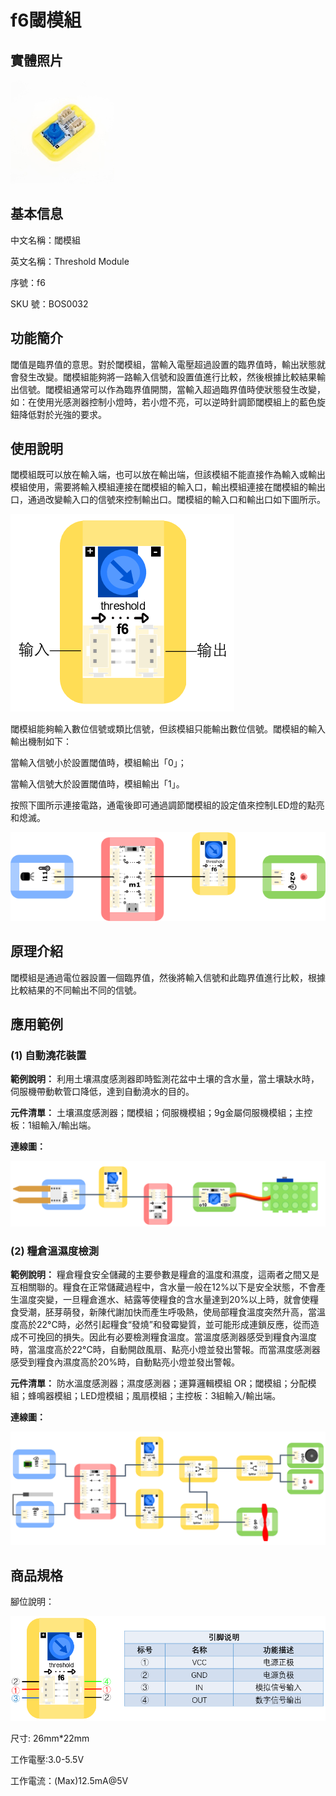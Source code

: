 # f6閾模組

## 實體照片

![](../../.gitbook/assets/threshold_module.png)

## 基本信息

中文名稱：閾模組

英文名稱：Threshold Module

序號：f6

SKU 號：BOS0032

## 功能簡介

閾值是臨界值的意思。對於閾模組，當輸入電壓超過設置的臨界值時，輸出狀態就會發生改變。閾模組能夠將一路輸入信號和設置值進行比較，然後根據比較結果輸出信號。閾模組通常可以作為臨界值開關，當輸入超過臨界值時使狀態發生改變，如：在使用光感測器控制小燈時，若小燈不亮，可以逆時針調節閾模組上的藍色旋鈕降低對於光強的要求。

## 使用說明

閾模組既可以放在輸入端，也可以放在輸出端，但該模組不能直接作為輸入或輸出模組使用，需要將輸入模組連接在閾模組的輸入口，輸出模組連接在閾模組的輸出口，通過改變輸入口的信號來控制輸出口。閾模組的輸入口和輸出口如下圖所示。

![Optional title](../../.gitbook/assets/threshold_module_ui1.png)

閾模組能夠輸入數位信號或類比信號，但該模組只能輸出數位信號。閾模組的輸入輸出機制如下：

當輸入信號小於設置閾值時，模組輸出「0」；

當輸入信號大於設置閾值時，模組輸出「1」。

按照下圖所示連接電路，通電後即可通過調節閾模組的設定值來控制LED燈的點亮和熄滅。

![Optional title](../../.gitbook/assets/threshold_module_ui2.png)

## 原理介紹

閾模組是通過電位器設置一個臨界值，然後將輸入信號和此臨界值進行比較，根據比較結果的不同輸出不同的信號。

## 應用範例

### **\(1\) 自動澆花裝置**

**範例說明：** 利用土壤濕度感測器即時監測花盆中土壤的含水量，當土壤缺水時，伺服機帶動軟管口降低，達到自動澆水的目的。

**元件清單：** 土壤濕度感測器；閾模組；伺服機模組；9g金屬伺服機模組；主控板：1組輸入/輸出端。

**連線圖：**

![Optional title](../../.gitbook/assets/threshold_module_example1.png)

### **\(2\) 糧倉溫濕度檢測**

**範例說明：** 糧倉糧食安全儲藏的主要參數是糧倉的溫度和濕度，這兩者之間又是互相關聯的。糧食在正常儲藏過程中，含水量一般在12%以下是安全狀態，不會產生溫度突變，一旦糧倉進水、結露等使糧食的含水量達到20%以上時，就會使糧食受潮，胚芽萌發，新陳代謝加快而產生呼吸熱，使局部糧食溫度突然升高，當溫度高於22°C時，必然引起糧食“發燒”和發霉變質，並可能形成連鎖反應，從而造成不可挽回的損失。因此有必要檢測糧食溫度。當溫度感測器感受到糧食內溫度時，當溫度高於22°C時，自動開啟風扇、點亮小燈並發出警報。而當濕度感測器感受到糧食內濕度高於20%時，自動點亮小燈並發出警報。

**元件清單：** 防水溫度感測器；濕度感測器；運算邏輯模組 OR；閾模組；分配模組；蜂鳴器模組；LED燈模組；風扇模組；主控板：3組輸入/輸出端。

**連線圖：**

![Optional title](../../.gitbook/assets/threshold_module_example2.png)

## 商品規格

腳位說明：

![Optional title](../../.gitbook/assets/threshold_module_spec.png)

尺寸: 26mm\*22mm

工作電壓:3.0-5.5V

工作電流：\(Max\)12.5mA@5V

